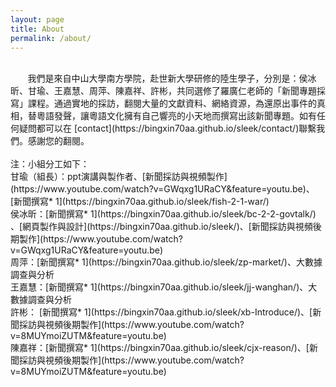 ```yaml
---
layout: page
title: About
permalink: /about/
---
```

<br>
&#160;&#160;&#160;&#160;&#160;&#160; 我們是來自中山大學南方學院，赴世新大學研修的陸生學子，分別是：侯冰昕、甘瑜、王嘉慧、周萍、陳嘉祥、許彬，共同選修了羅廣仁老師的「新聞專題採寫」課程。通過實地的採訪，翻閱大量的文獻資料、網絡資源，為還原出事件的真相，替粵語發聲，讓粵語文化擁有自己響亮的小天地而撰寫出該新聞專題。如有任何疑問都可以在
[contact](https://bingxin70aa.github.io/sleek/contact/)聯繫我們。感謝您的翻閱。
<br>
<br>
注：小組分工如下：
<br>
甘瑜（組長）：ppt演講與製作者、[新聞採訪與視頻製作](https://www.youtube.com/watch?v=GWqxg1URaCY&feature=youtu.be)、[新聞撰寫* 1](https://bingxin70aa.github.io/sleek/fish-2-1-war/) 
<br>
侯冰昕：[新聞撰寫* 1](https://bingxin70aa.github.io/sleek/bc-2-2-govtalk/) 、[網頁製作與設計](https://bingxin70aa.github.io/sleek/)、[新聞採訪與視頻後期製作](https://www.youtube.com/watch?v=GWqxg1URaCY&feature=youtu.be)
<br>
周萍：[新聞撰寫* 1](https://bingxin70aa.github.io/sleek/zp-market/)、大數據調查與分析
<br>
王嘉慧：[新聞撰寫* 1](https://bingxin70aa.github.io/sleek/jj-wanghan/)、大數據調查與分析
<br>
許彬：
[新聞撰寫* 1](https://bingxin70aa.github.io/sleek/xb-Introduce/)、[新聞採訪與視頻後期製作](https://www.youtube.com/watch?v=8MUYmoiZUTM&feature=youtu.be)
<br>
陳嘉祥：[新聞撰寫* 1](https://bingxin70aa.github.io/sleek/cjx-reason/)、[新聞採訪與視頻後期製作](https://www.youtube.com/watch?v=8MUYmoiZUTM&feature=youtu.be)
